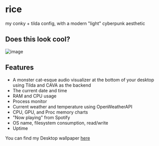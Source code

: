 # rice
my conky + tilda config, with a modern "light" cyberpunk aesthetic

## Does this look cool?
![image](https://github.com/anishgoyal1108/rice/assets/90469168/87b38696-abb4-4f23-b56d-516e1d0c99ed)

## Features
* A monster cat-esque audio visualizer at the bottom of your desktop using Tilda and CAVA as the backend
* The current date and time
* RAM and CPU usage
* Process monitor
* Current weather and temperature using OpenWeatherAPI
* CPU, GPU, and Proc memory charts
* "Now playing" from Spotify
* OS name, filesystem consumption, read/write
* Uptime

You can find my Desktop wallpaper [here](https://imgur.com/a/wX1cq0I)
